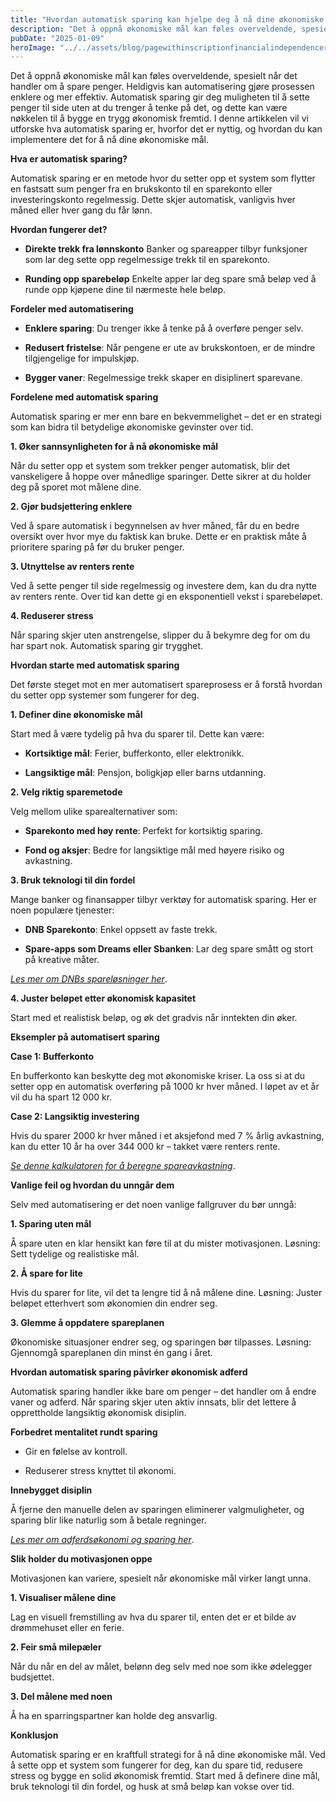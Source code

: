 ```yaml
---
title: "Hvordan automatisk sparing kan hjelpe deg å nå dine økonomiske mål"
description: "Det å oppnå økonomiske mål kan føles overveldende, spesielt når det handler om å spare penger. Heldigvis kan automatisering gjøre prosessen enklere og mer effektiv. Automatisk sparing gir deg muligheten til å sette penger til side uten at du trenger å tenke på det, og dette kan være nøkkelen til å bygge en trygg økonomisk &#8230; Read more"
pubDate: "2025-01-09"
heroImage: "../../assets/blog/pagewithinscriptionfinancialindependenceretireearl.jpg"
---
```


Det å oppnå økonomiske mål kan føles overveldende, spesielt når det handler om å spare penger. Heldigvis kan automatisering gjøre prosessen enklere og mer effektiv. Automatisk sparing gir deg muligheten til å sette penger til side uten at du trenger å tenke på det, og dette kan være nøkkelen til å bygge en trygg økonomisk fremtid. I denne artikkelen vil vi utforske hva automatisk sparing er, hvorfor det er nyttig, og hvordan du kan implementere det for å nå dine økonomiske mål.

**Hva er automatisk sparing?**

Automatisk sparing er en metode hvor du setter opp et system som flytter en fastsatt sum penger fra en brukskonto til en sparekonto eller investeringskonto regelmessig. Dette skjer automatisk, vanligvis hver måned eller hver gang du får lønn.

**Hvordan fungerer det?**

- **Direkte trekk fra lønnskonto**
Banker og spareapper tilbyr funksjoner som lar deg sette opp regelmessige trekk til en sparekonto.

- **Runding opp sparebeløp**
Enkelte apper lar deg spare små beløp ved å runde opp kjøpene dine til nærmeste hele beløp.

**Fordeler med automatisering**

- **Enklere sparing**: Du trenger ikke å tenke på å overføre penger selv.

- **Redusert fristelse**: Når pengene er ute av brukskontoen, er de mindre tilgjengelige for impulskjøp.

- **Bygger vaner**: Regelmessige trekk skaper en disiplinert sparevane.

**Fordelene med automatisk sparing**

Automatisk sparing er mer enn bare en bekvemmelighet – det er en strategi som kan bidra til betydelige økonomiske gevinster over tid.

**1. Øker sannsynligheten for å nå økonomiske mål**

Når du setter opp et system som trekker penger automatisk, blir det vanskeligere å hoppe over månedlige sparinger. Dette sikrer at du holder deg på sporet mot målene dine.

**2. Gjør budsjettering enklere**

Ved å spare automatisk i begynnelsen av hver måned, får du en bedre oversikt over hvor mye du faktisk kan bruke. Dette er en praktisk måte å prioritere sparing på før du bruker penger.

**3. Utnyttelse av renters rente**

Ved å sette penger til side regelmessig og investere dem, kan du dra nytte av renters rente. Over tid kan dette gi en eksponentiell vekst i sparebeløpet.

**4. Reduserer stress**

Når sparing skjer uten anstrengelse, slipper du å bekymre deg for om du har spart nok. Automatisk sparing gir trygghet.

**Hvordan starte med automatisk sparing**

Det første steget mot en mer automatisert spareprosess er å forstå hvordan du setter opp systemer som fungerer for deg.

**1. Definer dine økonomiske mål**

Start med å være tydelig på hva du sparer til. Dette kan være:

- **Kortsiktige mål**: Ferier, bufferkonto, eller elektronikk.

- **Langsiktige mål**: Pensjon, boligkjøp eller barns utdanning.

**2. Velg riktig sparemetode**

Velg mellom ulike sparealternativer som:

- **Sparekonto med høy rente**: Perfekt for kortsiktig sparing.

- **Fond og aksjer**: Bedre for langsiktige mål med høyere risiko og avkastning.

**3. Bruk teknologi til din fordel**

Mange banker og finansapper tilbyr verktøy for automatisk sparing. Her er noen populære tjenester:

- **DNB Sparekonto**: Enkel oppsett av faste trekk.

- **Spare-apps som Dreams eller Sbanken**: Lar deg spare smått og stort på kreative måter.

*[Les mer om DNBs spareløsninger her](https://www.dnb.no/)*.

**4. Juster beløpet etter økonomisk kapasitet**

Start med et realistisk beløp, og øk det gradvis når inntekten din øker.

**Eksempler på automatisert sparing**

**Case 1: Bufferkonto**

En bufferkonto kan beskytte deg mot økonomiske kriser. La oss si at du setter opp en automatisk overføring på 1000 kr hver måned. I løpet av et år vil du ha spart 12 000 kr.

**Case 2: Langsiktig investering**

Hvis du sparer 2000 kr hver måned i et aksjefond med 7 % årlig avkastning, kan du etter 10 år ha over 344 000 kr – takket være renters rente.

*[Se denne kalkulatoren for å beregne spareavkastning](https://www.nordnet.no/)*.

**Vanlige feil og hvordan du unngår dem**

Selv med automatisering er det noen vanlige fallgruver du bør unngå:

**1. Sparing uten mål**

Å spare uten en klar hensikt kan føre til at du mister motivasjonen. Løsning: Sett tydelige og realistiske mål.

**2. Å spare for lite**

Hvis du sparer for lite, vil det ta lengre tid å nå målene dine. Løsning: Juster beløpet etterhvert som økonomien din endrer seg.

**3. Glemme å oppdatere spareplanen**

Økonomiske situasjoner endrer seg, og sparingen bør tilpasses. Løsning: Gjennomgå spareplanen din minst én gang i året.

**Hvordan automatisk sparing påvirker økonomisk adferd**

Automatisk sparing handler ikke bare om penger – det handler om å endre vaner og adferd. Når sparing skjer uten aktiv innsats, blir det lettere å opprettholde langsiktig økonomisk disiplin.

**Forbedret mentalitet rundt sparing**

- Gir en følelse av kontroll.

- Reduserer stress knyttet til økonomi.

**Innebygget disiplin**

Å fjerne den manuelle delen av sparingen eliminerer valgmuligheter, og sparing blir like naturlig som å betale regninger.

*[Les mer om adferdsøkonomi og sparing her](https://www.adferdsokonomi.no/)*.

**Slik holder du motivasjonen oppe**

Motivasjonen kan variere, spesielt når økonomiske mål virker langt unna.

**1. Visualiser målene dine**

Lag en visuell fremstilling av hva du sparer til, enten det er et bilde av drømmehuset eller en ferie.

**2. Feir små milepæler**

Når du når en del av målet, belønn deg selv med noe som ikke ødelegger budsjettet.

**3. Del målene med noen**

Å ha en sparringspartner kan holde deg ansvarlig.

**Konklusjon**

Automatisk sparing er en kraftfull strategi for å nå dine økonomiske mål. Ved å sette opp et system som fungerer for deg, kan du spare tid, redusere stress og bygge en solid økonomisk fremtid. Start med å definere dine mål, bruk teknologi til din fordel, og husk at små beløp kan vokse over tid.